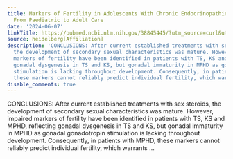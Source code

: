 ```yaml
---
title: Markers of Fertility in Adolescents With Chronic Endocrinopathies at Transition
  From Paediatric to Adult Care
date: '2024-06-07'
linkTitle: https://pubmed.ncbi.nlm.nih.gov/38845445/?utm_source=curl&utm_medium=rss&utm_campaign=pubmed-2&utm_content=1FakS-2QOkCT8HsMOQP1bCRQ4YzyumYOmxmF0moLsQ3dFB1E9V&fc=20220326224207&ff=20240607181555&v=2.18.0.post9+e462414
source: heidelberg[Affiliation]
description: 'CONCLUSIONS: After current established treatments with sex steroids,
  the development of secondary sexual characteristics was mature. However, impaired
  markers of fertility have been identified in patients with TS, KS and MPHD, reflecting
  gonadal dysgenesis in TS and KS, but gonadal immaturity in MPHD as gonadal gonadotropin
  stimulation is lacking throughout development. Consequently, in patients with MPHD,
  these markers cannot reliably predict individual fertility, which warrants ...'
disable_comments: true
---
```

CONCLUSIONS: After current established treatments with sex steroids, the development of secondary sexual characteristics was mature. However, impaired markers of fertility have been identified in patients with TS, KS and MPHD, reflecting gonadal dysgenesis in TS and KS, but gonadal immaturity in MPHD as gonadal gonadotropin stimulation is lacking throughout development. Consequently, in patients with MPHD, these markers cannot reliably predict individual fertility, which warrants ...